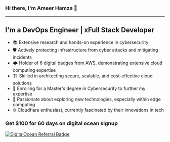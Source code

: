 ### Hi there, I'm Ameer Hamza 👋
---
## I'm a DevOps Engineer | xFull Stack Developer

- 📚 Extensive research and hands-on experience in cybersecurity
- 🛡️ Actively protecting infrastructure from cyber attacks and mitigating incidents
- 🌩️ Holder of 6 digital badges from AWS, demonstrating extensive cloud computing expertise
- 🏗️ Skilled in architecting secure, scalable, and cost-effective cloud solutions
- 📖 Enrolling for a Master's degree in Cybersecurity to further my expertise
- 🔭 Passionate about exploring new technologies, especially within edge computing
- 🌐 Cloudflare enthusiast, currently fascinated by their innovations in tech


### Get $100 for 60 days on digital ocean signup
[![DigitalOcean Referral Badge](https://web-platforms.sfo2.digitaloceanspaces.com/WWW/Badge%202.svg)](https://www.digitalocean.com/?refcode=ca90d2cc65a8&utm_campaign=Referral_Invite&utm_medium=Referral_Program&utm_source=badge)
